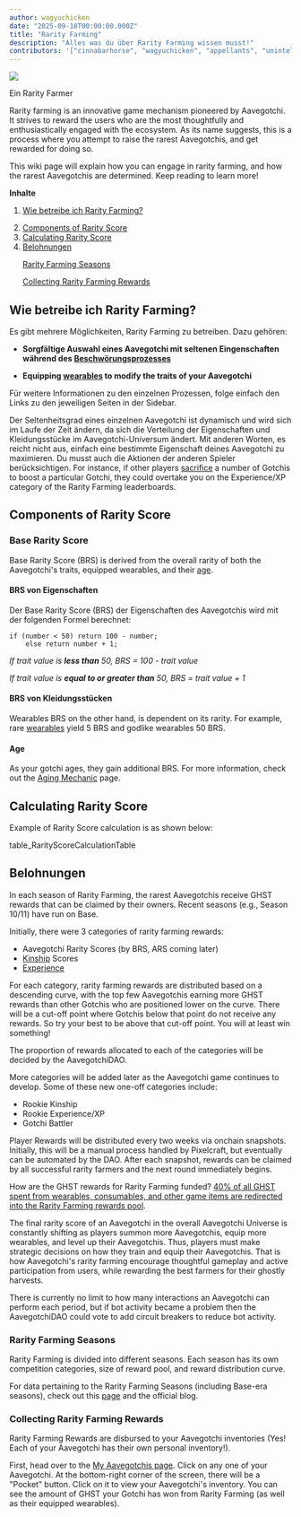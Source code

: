 ```yaml
---
author: wagyuchicken
date: "2025-09-18T00:00:00.000Z"
title: "Rarity Farming"
description: "Alles was du über Rarity Farming wissen musst!"
contributors: '["cinnabarhorse", "wagyuchicken", "appellants", "unintelligent-nerd"] ---'
---
```


<div class="headerImageContainer">
<img class="headerImage" src="/rarity-farming/rarity-farming.png">
<p class="headerImageText">Ein Rarity Farmer</p>
</div>

Rarity farming is an innovative game mechanism pioneered by Aavegotchi. It strives to reward the users who are the most thoughtfully and enthusiastically engaged with the ecosystem. As its name suggests, this is a process where you attempt to raise the rarest Aavegotchis, and get rewarded for doing so.

This wiki page will explain how you can engage in rarity farming, and how the rarest Aavegotchis are determined. Keep reading to learn more!

<div class="contentsBox">

**Inhalte**

<ol>
<li><a href=#how-do-i-rarity-farm->Wie betreibe ich Rarity Farming?</a></p>
<li><a href=#components-of-rarity-score>Components of Rarity Score</a></li>
<li><a href=#calculating-rarity-score>Calculating Rarity Score</a></li>
<li><a href=#rewards>Belohnungen</a></li>
<p><a href=#rarity-farming-seasons>Rarity Farming Seasons</a></p>
<p><a href=#collecting-rarity-farming-rewards>Collecting Rarity Farming Rewards</a></p>
</ol>

</div>

## Wie betreibe ich Rarity Farming?


Es gibt mehrere Möglichkeiten, Rarity Farming zu betreiben. Dazu gehören:

- **Sorgfältige Auswahl eines Aavegotchi mit seltenen Eingenschaften während des [Beschwörungsprozesses](/portals)**

- **Equipping [wearables](/wearables) to modify the traits of your Aavegotchi**

Für weitere Informationen zu den einzelnen Prozessen, folge einfach den Links zu den jeweiligen Seiten in der Sidebar.

Der Seltenheitsgrad eines einzelnen Aavegotchi ist dynamisch und wird sich im Laufe der Zeit ändern, da sich die Verteilung der Eigenschaften und Kleidungsstücke im Aavegotchi-Universum ändert. Mit anderen Worten, es reicht nicht aus, einfach eine bestimmte Eigenschaft deines Aavegotchi zu maximieren. Du musst auch die Aktionen der anderen Spieler berücksichtigen. For instance, if other players [sacrifice](/traits#experience) a number of Gotchis to boost a particular Gotchi, they could overtake you on the Experience/XP category of the Rarity Farming leaderboards.

## Components of Rarity Score

### Base Rarity Score

Base Rarity Score (BRS) is derived from the overall rarity of both the Aavegotchi's traits, equipped wearables, and their [age](/aging-mechanic).

#### BRS von Eigenschaften

Der Base Rarity Score (BRS) der Eigenschaften des Aavegotchis wird mit der folgenden Formel berechnet:

```
if (number < 50) return 100 - number;
    else return number + 1;
```

_If trait value is **less than** 50, BRS = 100 - trait value_

_If trait value is **equal to or greater than** 50, BRS = trait value + 1_

#### BRS von Kleidungsstücken

Wearables BRS on the other hand, is dependent on its rarity. For example, rare [wearables](/wearables) yield 5 BRS and godlike wearables 50 BRS.

#### Age

As your gotchi ages, they gain additional BRS. For more information, check out the [Aging Mechanic](/aging-mechanic) page.

## Calculating Rarity Score

Example of Rarity Score calculation is as shown below:

table_RarityScoreCalculationTable

## Belohnungen

In each season of Rarity Farming, the rarest Aavegotchis receive GHST rewards that can be claimed by their owners. Recent seasons (e.g., Season 10/11) have run on Base.

Initially, there were 3 categories of rarity farming rewards:

- Aavegotchi Rarity Scores (by BRS, ARS coming later)
- [Kinship](/traits#kinship) Scores
- [Experience](/traits#experience)

For each category, rarity farming rewards are distributed based on a descending curve, with the top few Aavegotchis earning more GHST rewards than other Gotchis who are positioned lower on the curve. There will be a cut-off point where Gotchis below that point do not receive any rewards. So try your best to be above that cut-off point. You will at least win something!

The proportion of rewards allocated to each of the categories will be decided by the AavegotchiDAO.

More categories will be added later as the Aavegotchi game continues to develop. Some of these new one-off categories include:

- Rookie Kinship
- Rookie Experience/XP
- Gotchi Battler

Player Rewards will be distributed every two weeks via onchain snapshots. Initially, this will be a manual process handled by Pixelcraft, but eventually can be automated by the DAO. After each snapshot, rewards can be claimed by all successful rarity farmers and the next round immediately begins.

How are the GHST rewards for Rarity Farming funded? [40% of all GHST spent from wearables, consumables, and other game items are redirected into the Rarity Farming rewards pool](https://aavegotchi.medium.com/rarity-farming-has-arrived-heres-how-to-play-1f1d3342dbc8).

The final rarity score of an Aavegotchi in the overall Aavegotchi Universe is constantly shifting as players summon more Aavegotchis, equip more wearables, and level up their Aavegotchis. Thus, players must make strategic decisions on how they train and equip their Aavegotchis. That is how Aavegotchi's rarity farming encourage thoughtful gameplay and active participation from users, while rewarding the best farmers for their ghostly harvests.

There is currently no limit to how many interactions an Aavegotchi can perform each period, but if bot activity became a problem then the AavegotchiDAO could vote to add circuit breakers to reduce bot activity.

### Rarity Farming Seasons

Rarity Farming is divided into different seasons. Each season has its own competition categories, size of reward pool, and reward distribution curve.

For data pertaining to the Rarity Farming Seasons (including Base-era seasons), check out this [page](/rarity-farming-seasons) and the official blog.

### Collecting Rarity Farming Rewards

Rarity Farming Rewards are disbursed to your Aavegotchi inventories (Yes! Each of your Aavegotchi has their own personal inventory!).

First, head over to the [My Aavegotchis page](https://aavegotchi.com/aavegotchis). Click on any one of your Aavegotchi. At the bottom-right corner of the screen, there will be a "Pocket" button. Click on it to view your Aavegotchi's inventory. You can see the amount of GHST your Gotchi has won from Rarity Farming (as well as their equipped wearables).
